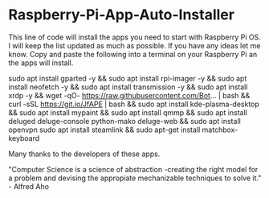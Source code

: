 # Raspberry-Pi-App-Auto-Installer
This line of code will install the apps you need to start with Raspberry Pi OS.
I will keep the list updated as much as possible.
If you have any ideas let me know. 
Copy and paste the following into a terminal on your Raspberry Pi an the apps will install.



sudo apt install gparted -y && sudo apt install rpi-imager -y && sudo apt install neofetch -y && sudo apt install transmission -y && sudo apt install xrdp -y && wget -qO- https://raw.githubusercontent.com/Bot... | bash && curl -sSL https://git.io/JfAPE | bash && sudo apt install kde-plasma-desktop && sudo apt install mypaint && sudo apt install qmmp && sudo apt install deluged deluge-console python-mako deluge-web && sudo apt install openvpn sudo apt install steamlink && sudo apt-get install matchbox-keyboard



Many thanks to the developers of these apps.


"Computer Science is a science of abstraction -creating the right model for a problem and devising the appropiate mechanizable techniques to solve it."    - Alfred Aho
